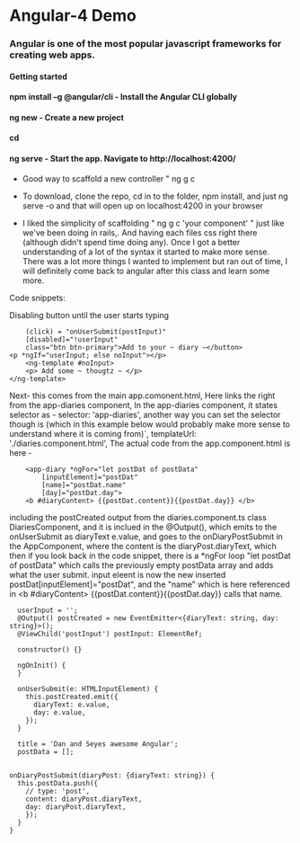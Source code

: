 # Angular-4 Demo
### Angular is one of the most popular javascript frameworks for creating web apps.

#### Getting started

#### npm install –g @angular/cli - Install the Angular CLI globally

#### ng new <new project> - Create a new project

#### cd <new project>

#### ng serve - Start the app. Navigate to http://localhost:4200/

* Good way to scaffold a new controller " ng g c <your controller here>

* To download, clone the repo, cd in to the folder, npm install,
and just ng serve -o and that will open up on localhost:4200 in your browser

* I liked the simplicity of scaffolding " ng g c 'your component' " just like we've been doing in rails,. And having each files css right there (although didn't spend time doing any). Once I  got a better understanding of a lot of the syntax it started to make more sense. There was a lot more things I wanted to implement but ran out of time, I will definitely come back to angular after this class and learn some more. 

Code snippets:

Disabling button until the user starts typing
```<button 
    (click) = "onUserSubmit(postInput)" 
    [disabled]="!userInput"
    class="btn btn-primary">Add to your ~ diary ~</button>                
<p *ngIf="userInput; else noInput"></p>
    <ng-template #noInput>
    <p> Add some ~ thougtz ~ </p>
</ng-template>
```

Next-
this comes from the main app.comonent.html,
Here links the <app-diaries> right from the app-diaries component,
In the app-diaries component, it states selector as - selector: 'app-diaries',
another way you can set the selector though is (which in this example below would probably make more sense to understand where it is coming from)<app-diaries></app-diaries>`,
  templateUrl: './diaries.component.html',
The actual code from the app.component.html is here -

```<app-diaries (postCreated)="onDiaryPostSubmit($event)"></app-diaries>
    <app-diary *ngFor="let postDat of postData" 
        [inputElement]="postDat" 
        [name]="postDat.name"
        [day]="postDat.day">
    <b #diaryContent> {{postDat.content}}{{postDat.day}} </b>
 ```

including the postCreated output from the diaries.component.ts class DiariesComponent, and it is inclued in the @Output(), which emits to the onUserSubmit as diaryText e.value, and goes to the onDiaryPostSubmit in the AppComponent, where the content is the diaryPost.diaryText, 
which then if you look back in the code snippet, there is a *ngFor loop "let postDat of postData" which calls the previously empty postData array  and adds what the user submit. input eleent is now the new inserted postDat[inputElement]="postDat", and the "name" which is here referenced in <b #diaryContent> {{postDat.content}}{{postDat.day}} </b> calls that name.

```export class DiariesComponent implements OnInit {
  userInput = '';
  @Output() postCreated = new EventEmitter<{diaryText: string, day: string}>();
  @ViewChild('postInput') postInput: ElementRef;

  constructor() {}

  ngOnInit() {
  }

  onUserSubmit(e: HTMLInputElement) {
    this.postCreated.emit({
      diaryText: e.value,
      day: e.value,
    });
  }
  ```


```export class AppComponent {
  title = 'Dan and Seyes awesome Angular';
  postData = [];


onDiaryPostSubmit(diaryPost: {diaryText: string}) {
  this.postData.push({
    // type: 'post',
    content: diaryPost.diaryText,
    day: diaryPost.diaryText,
    });
  }
}
```
